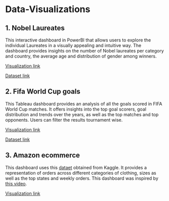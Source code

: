 # Data-Visualizations

## 1. Nobel Laureates

This interactive dashboard in PowerBI that allows users to explore the individual 
Laureates in a visually appealing and intuitive way. The dashboard provides insights on the number of Nobel laureates per category
and country, the average age and distribution of gender among winners.


[Visualization link](https://public.tableau.com/views/NobelLaureates_16809819578600/Dashboard1?:language=en-US&:display_count=n&:origin=viz_share_link)

[Dataset link](https://www.kaggle.com/datasets/imdevskp/nobel-prize)

## 2. Fifa World Cup goals

This Tableau dashboard provides an analysis of
all the goals scored in FIFA World Cup matches.
It offers insights into the top goal scorers, goal distribution and trends over the
years, as well as the top matches and top opponents.
Users can filter the results tournament wise.

[Visualization link](https://public.tableau.com/views/FifaWorldCupGoals_16809843815870/Dashboard?:language=en-US&:display_count=n&:origin=viz_share_link)

[Dataset link](https://www.kaggle.com/datasets/jahaidulislam/fifa-world-cup-all-goals-1930-2022-dataset)

## 3. Amazon ecommerce

This dashboard uses this [dataet](https://www.kaggle.com/datasets/thedevastator/unlock-profits-with-e-commerce-sales-data) obtained from Kaggle.
It provides a representation of orders across different categories of clothing, sizes as well as the top states and weekly orders. This dashboard was inspired by
[this video](https://youtu.be/N12eyBBvGb8).

[Visualization link](https://public.tableau.com/views/Amazonecommerce/Dashboard1?:language=en-US&:display_count=n&:origin=viz_share_link)
